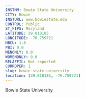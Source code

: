 ```yaml
---
INSTNM: Bowie State University
CITY: Bowie
INSTURL: www.bowiestate.edu
CONTROL: Public
ST_FIPS: Maryland
LATITUDE: 39.018185
LONGITUDE: -76.759721
HBCU: 1.0
PBI: 0.0
MENONLY: 0.0
WOMENONLY: 0.0
RELAFFIL: Not reported
CURROPER: 1
slug: bowie-state-university
location: [39.018185, -76.759721]
---
```

Bowie State University